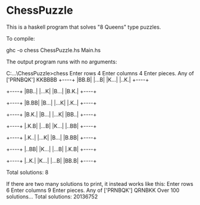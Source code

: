 ChessPuzzle
===========

This is a haskell program that solves "8 Queens" type puzzles.

To compile:

  ghc -o chess ChessPuzzle.hs Main.hs

The output program runs with no arguments:

C:\...\ChessPuzzle>chess
Enter rows
4
Enter columns
4
Enter pieces. Any of ['PRNBQK']
KKBBBB
+----+
|BB.B|
|...B|
|K...|
|..K.|
+----+

+----+
|BB..|
|...K|
|B...|
|B.K.|
+----+

+----+
|B.BB|
|B...|
|...K|
|.K..|
+----+

+----+
|B.K.|
|B...|
|...K|
|BB..|
+----+

+----+
|.K.B|
|...B|
|K...|
|..BB|
+----+

+----+
|.K..|
|...K|
|B...|
|B.BB|
+----+

+----+
|..BB|
|K...|
|...B|
|.K.B|
+----+

+----+
|..K.|
|K...|
|...B|
|BB.B|
+----+

Total solutions: 8

If there are two many solutions to print, it instead works like this:
Enter rows
6
Enter columns
9
Enter pieces. Any of ['PRNBQK']
QRNBKK
Over 100 solutions...
Total solutions: 20136752

